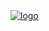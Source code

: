 <html lang="en">
<head>
<title>DataCenter Status | OwlGram</title>
<meta name='viewport' content='width=device-width, user-scalable=0'>
<link href="css/app.css?v=6" rel="preload" as="style">
<link rel="stylesheet" href="css/app.css?v=6">
<link href="css/button.css" rel="preload" as="style">
<link rel="stylesheet" href="css/button.css">
<link rel="icon" type="image/x-icon" href="https://owlgram.org/favicon.ico">
<link rel="dns-prefetch" href="https://fonts.gstatic.com">
<link rel="preconnect" href="https://fonts.gstatic.com">
<link rel="preload" href="https://fonts.googleapis.com/css?family=Roboto:100,300,400,500,700%7CGoogle+Sans:400,500%7CProduct+Sans:400&amp;display=swap&amp;lang=en" as="style" crossorigin>
<link rel="stylesheet" href="https://fonts.googleapis.com/css?family=Roboto:100,300,400,500,700%7CGoogle+Sans:400,500%7CProduct+Sans:400&amp;display=swap&amp;lang=en" crossorigin>
<script src="https://cdnjs.cloudflare.com/ajax/libs/bodymovin/5.8.1/lottie.min.js" type="4c4d36a7029cd859b63de6ec-text/javascript"></script>
<script src="https://ajax.googleapis.com/ajax/libs/jquery/3.6.0/jquery.min.js" type="4c4d36a7029cd859b63de6ec-text/javascript"></script>
<script src="js/button.js" type="4c4d36a7029cd859b63de6ec-text/javascript"></script>
<script src="js/blob_drawable.js" type="4c4d36a7029cd859b63de6ec-text/javascript"></script>
<script src="js/dc_blob_animation.js" type="4c4d36a7029cd859b63de6ec-text/javascript"></script>
<script src="js/app.js?v=2" type="4c4d36a7029cd859b63de6ec-text/javascript"></script>
</head>
<body oncontextmenu="if (!window.__cfRLUnblockHandlers) return false; return false;" data-cf-modified-4c4d36a7029cd859b63de6ec-="">
<div class="top_menu">
<a href="/">
<img class="logo_top" src="//owlgram.org/img/owlgram.svg" alt="logo" />
</a>
<div class="right_text_container">
<div>
<div>
